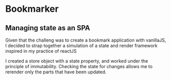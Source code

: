 # Bookmarker

## Managing state as an SPA
Given that the challeng was to create a bookmark application with vanillaJS, I decided to strap together a simulation of a state and render framework inspired in my practice of reactJS

I created a store object with a state property, and worked under the principle of immutability. Checking the state for changes allows me to rerender only the parts that have been updated.